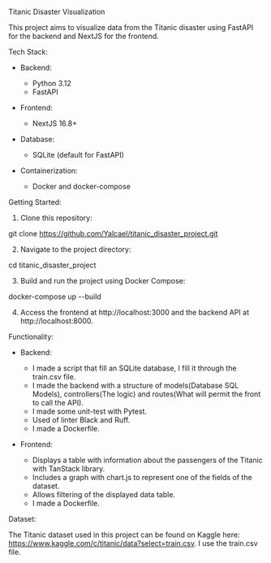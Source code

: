 Titanic Disaster Visualization

This project aims to visualize data from the Titanic disaster using FastAPI for the backend and NextJS for the frontend.

Tech Stack:

- Backend:
  - Python 3.12
  - FastAPI

- Frontend:
  - NextJS 16.8+

- Database:
  - SQLite (default for FastAPI)

- Containerization:
  - Docker and docker-compose

Getting Started:

1. Clone this repository:

git clone https://github.com/Yalcael/titanic_disaster_project.git

2. Navigate to the project directory:

cd titanic_disaster_project

3. Build and run the project using Docker Compose:

docker-compose up --build

4. Access the frontend at http://localhost:3000 and the backend API at http://localhost:8000.

Functionality:

- Backend:
  - I made a script that fill an SQLite database, I fill it through the train.csv file.
  - I made the backend with a structure of models(Database SQL Models), controllers(The logic) and routes(What will permit the front to call the API).
  - I made some unit-test with Pytest.
  - Used of linter Black and Ruff.
  - I made a Dockerfile.

- Frontend:
  - Displays a table with information about the passengers of the Titanic with TanStack library.
  - Includes a graph with chart.js to represent one of the fields of the dataset.
  - Allows filtering of the displayed data table.
  - I made a Dockerfile.

Dataset:

The Titanic dataset used in this project can be found on Kaggle here: https://www.kaggle.com/c/titanic/data?select=train.csv. I use the train.csv file.
